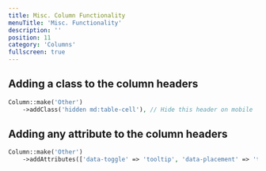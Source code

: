 ```yaml
---
title: Misc. Column Functionality
menuTitle: 'Misc. Functionality'
description: ''
position: 11
category: 'Columns'
fullscreen: true
---
```


## Adding a class to the column headers

```php
Column::make('Other')
    ->addClass('hidden md:table-cell'), // Hide this header on mobile
```

## Adding any attribute to the column headers

```php
Column::make('Other')
    ->addAttributes(['data-toggle' => 'tooltip', 'data-placement' => 'top', 'title' => 'Tooltip on top']),
```
